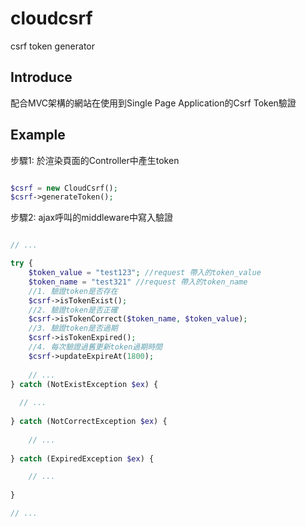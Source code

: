 # cloudcsrf
csrf token generator

## Introduce

配合MVC架構的網站在使用到Single Page Application的Csrf Token驗證

## Example

步驟1: 
於渲染頁面的Controller中產生token

```php

$csrf = new CloudCsrf();
$csrf->generateToken();

```

步驟2: ajax呼叫的middleware中寫入驗證

```php

// ...

try {
    $token_value = "test123"; //request 帶入的token_value
    $token_name = "test321" //request 帶入的token_name
    //1. 驗證token是否存在
    $csrf->isTokenExist();
    //2. 驗證token是否正確
    $csrf->isTokenCorrect($token_name, $token_value);
    //3. 驗證token是否過期
    $csrf->isTokenExpired();
    //4. 每次驗證過舊更新token過期時間
    $csrf->updateExpireAt(1800);
    
    // ...
} catch (NotExistException $ex) {
  
  // ...
  
} catch (NotCorrectException $ex) {
    
    // ...
    
} catch (ExpiredException $ex) {

    // ...
    
}

// ...

```
